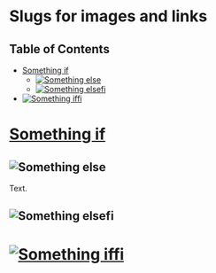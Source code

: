 # Slugs for images and links

## Table of Contents

* [Something if](#something-if)
  * [![Something else](an-image.svg)](#)
  * [![](an-alt.jpeg "Something elsefi")](#-1)
* [![Something iffi](a-link.png "a title")](#-2)

# [Something if](http://a-link.com)

## ![Something else](an-image.svg)

Text.

## ![](an-alt.jpeg "Something elsefi")

# [![Something iffi](a-link.png "a title")](http://a-link.com "another title")
